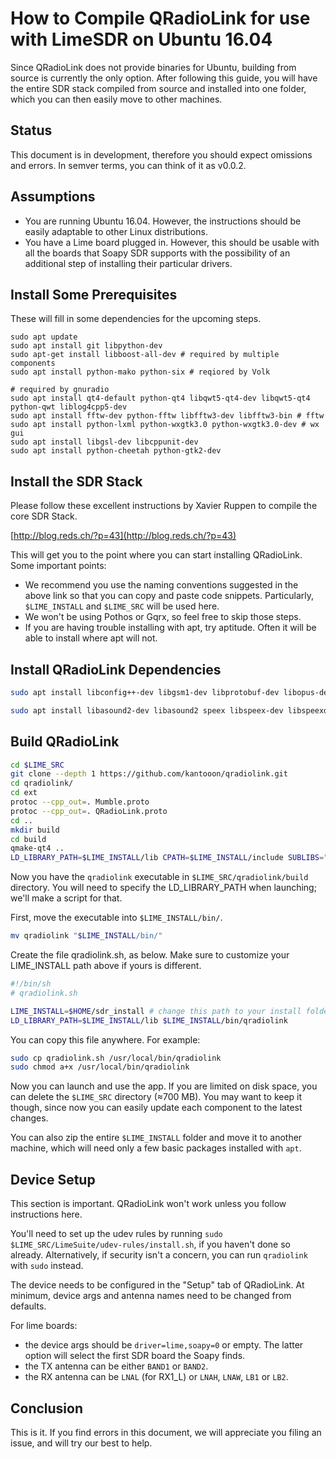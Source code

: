 # How to Compile QRadioLink for use with LimeSDR on Ubuntu 16.04

Since QRadioLink does not provide binaries for Ubuntu, building from source is currently the only option. After following this guide, you will have the entire SDR stack compiled from source and installed into one folder, which you can then easily move to other machines.

## Status

This document is in development, therefore you should expect omissions and errors. In semver terms, you can think of it as v0.0.2.

## Assumptions

- You are running Ubuntu 16.04. However, the instructions should be easily adaptable to other Linux distributions.
- You have a Lime board plugged in. However, this should be usable with all the boards that Soapy SDR supports with the possibility of an additional step of installing their particular drivers.

## Install Some Prerequisites

These will fill in some dependencies for the upcoming steps.

```
sudo apt update
sudo apt install git libpython-dev 
sudo apt-get install libboost-all-dev # required by multiple components
sudo apt install python-mako python-six # reqiored by Volk

# required by gnuradio
sudo apt install qt4-default python-qt4 libqwt5-qt4-dev libqwt5-qt4 python-qwt liblog4cpp5-dev
sudo apt install fftw-dev python-fftw libfftw3-dev libfftw3-bin # fftw
sudo apt install python-lxml python-wxgtk3.0 python-wxgtk3.0-dev # wx gui
sudo apt install libgsl-dev libcppunit-dev
sudo apt install python-cheetah python-gtk2-dev 

```

## Install the SDR Stack

Please follow these excellent instructions by Xavier Ruppen to compile the core SDR Stack.

[http://blog.reds.ch/?p=43](http://blog.reds.ch/?p=43)

This will get you to the point where you can start installing QRadioLink. Some important points:

- We recommend you use the naming conventions suggested in the above link so that you can copy and paste code snippets. Particularly, `$LIME_INSTALL` and `$LIME_SRC` will be used here.
- We won't be using Pothos or Gqrx, so feel free to skip those steps.
- If you are having trouble installing with apt, try aptitude. Often it will be able to install where apt will not.


## Install QRadioLink Dependencies

```sh
sudo apt install libconfig++-dev libgsm1-dev libprotobuf-dev libopus-dev libpulse-dev libasound2-dev libcodec2-dev libsqlite3-dev libjpeg-dev libprotoc-dev protobuf-compiler libqwt5-qt4-dev

sudo apt install libasound2-dev libasound2 speex libspeex-dev libspeexdsp1 libspeexdsp-dev
```
## Build QRadioLink

```sh
cd $LIME_SRC
git clone --depth 1 https://github.com/kantooon/qradiolink.git
cd qradiolink/
cd ext
protoc --cpp_out=. Mumble.proto
protoc --cpp_out=. QRadioLink.proto
cd ..
mkdir build
cd build
qmake-qt4 ..
LD_LIBRARY_PATH=$LIME_INSTALL/lib CPATH=$LIME_INSTALL/include SUBLIBS="-L$LIME_INSTALL/lib make
```

Now you have the `qradiolink` executable in `$LIME_SRC/qradiolink/build` directory. You will need to specify the LD_LIBRARY_PATH when launching; we'll make a script for that.

First, move the executable into `$LIME_INSTALL/bin/`.

```sh
mv qradiolink "$LIME_INSTALL/bin/"
```

Create the file qradiolink.sh, as below. Make sure to customize your LIME_INSTALL path above if yours is different.

```sh
#!/bin/sh
# qradiolink.sh

LIME_INSTALL=$HOME/sdr_install # change this path to your install folder
LD_LIBRARY_PATH=$LIME_INSTALL/lib $LIME_INSTALL/bin/qradiolink
```
You can copy this file anywhere. For example:

```sh
sudo cp qradiolink.sh /usr/local/bin/qradiolink
sudo chmod a+x /usr/local/bin/qradiolink
```

Now you can launch and use the app. If you are limited on disk space, you can delete the `$LIME_SRC` directory (≈700 MB). You may want to keep it though, since now you can easily update each component to the latest changes.

You can also zip the entire `$LIME_INSTALL` folder and move it to another machine, which will need only a few basic packages installed with `apt`.

## Device Setup

This section is important. QRadioLink won't work unless you follow instructions here.

You'll need to set up the udev rules by running `sudo $LIME_SRC/LimeSuite/udev-rules/install.sh`, if you haven't done so already. Alternatively, if security isn't a concern, you can run `qradiolink` with `sudo` instead.

The device needs to be configured in the "Setup" tab of QRadioLink. At minimum, device args and antenna names need to be changed from defaults.

For lime boards:
- the device args should be `driver=lime,soapy=0` or empty. The latter option will select the first SDR board the Soapy finds.
- the TX antenna can be either `BAND1` or `BAND2`.
- the RX antenna can be `LNAL` (for RX1_L) or `LNAH`, `LNAW`, `LB1` or `LB2`.

## Conclusion

This is it. If you find errors in this document, we will appreciate you filing an issue, and will try our best to help. 
